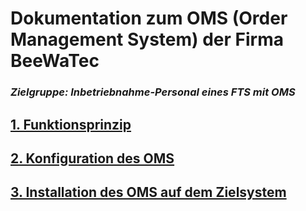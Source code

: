# Dokumentation zum OMS (Order Management System) der Firma BeeWaTec
### *Zielgruppe: Inbetriebnahme-Personal eines FTS mit OMS*

## [1. Funktionsprinzip](./working_principle/working_principle_main.md)

## [2. Konfiguration des OMS](./configuration/configuration_main.md)

## [3. Installation des OMS auf dem Zielsystem](./installation/installation_main.md)
